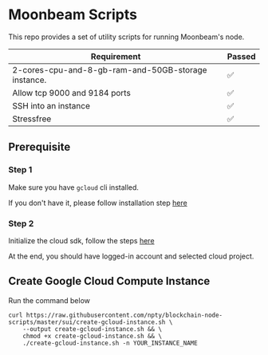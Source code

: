 # Moonbeam Scripts

This repo provides a set of utility scripts for running Moonbeam's node.

| Requirement                                         | Passed |
| --------------------------------------------------- | ------ |
| 2-cores-cpu-and-8-gb-ram-and-50GB-storage instance. | ✅     |
| Allow tcp 9000 and 9184 ports                       | ✅     |
| SSH into an instance                                | ✅     |
| Stressfree                                          | ✅     |

## Prerequisite

### Step 1

Make sure you have `gcloud` cli installed.

If you don't have it, please follow installation step [here](https://cloud.google.com/sdk/docs/quickstart)

### Step 2

Initialize the cloud sdk, follow the steps [here](https://cloud.google.com/sdk/docs/quickstart#initializing_the)

At the end, you should have logged-in account and selected cloud project.

## Create Google Cloud Compute Instance

Run the command below

```
curl https://raw.githubusercontent.com/npty/blockchain-node-scripts/master/sui/create-gcloud-instance.sh \
    --output create-gcloud-instance.sh && \
    chmod +x create-gcloud-instance.sh && \
    ./create-gcloud-instance.sh -n YOUR_INSTANCE_NAME
```
